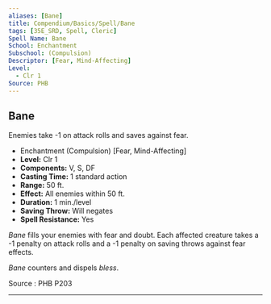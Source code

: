 ```yaml
---
aliases: [Bane]
title: Compendium/Basics/Spell/Bane
tags: [35E_SRD, Spell, Cleric]
Spell Name: Bane
School: Enchantment
Subschool: (Compulsion)
Descriptor: [Fear, Mind-Affecting]
Level:
  - Clr 1
Source: PHB
---
```



## Bane

Enemies take -1 on attack rolls and saves against fear.

*   Enchantment (Compulsion) [Fear, Mind-Affecting]
*   **Level:** Clr 1
*   **Components:** V, S, DF
*   **Casting Time:** 1 standard action
*   **Range:** 50 ft.
*   **Effect:** All enemies within 50 ft.
*   **Duration:** 1 min./level
*   **Saving Throw:** Will negates
*   **Spell Resistance:** Yes

<p><i>Bane</i> fills your enemies with fear and doubt. Each affected creature takes a -1 penalty on attack rolls and a -1 penalty on saving throws against fear effects.</p><p><i>Bane</i> counters and dispels <i>bless</i>.</p>

Source : PHB P203

---
